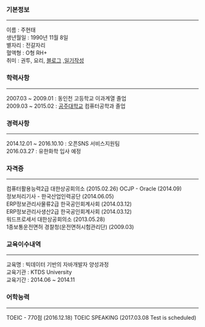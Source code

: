 
### 기본정보
----
이름 : 주현태  
생년월일 : 1990년 11월 8일  
별자리 : 전갈자리  
혈액형 : O형 RH+  
취미 : 권투, 요리, [블로그](http://blog.naver.com/jabel123) ,[일기작성](http://52.79.155.172:8080/drawMyLife/) 

### 학력사항
----
2007.03 ~ 2009.01 : 동인천 고등학교 이과계열 졸업  
2009.03 ~ 2015.02 : [공주대학교](http://www.kongju.ac.kr) 컴퓨터공학과 졸업  

### 경력사항
----
2014.12.01 ~ 2016.10.10 : 오픈SNS 서비스지원팀  
2016.03.27 : 유한화학 입사 예정  

### 자격증
----
컴퓨터활용능력2급 대한상공회의소 (2015.02.26)
OCJP - Oracle (2014.09)  
정보처리기사 - 한국산업인력공단 (2014.06.05)  
ERP정보관리사물류2급 한국공인회계사회 (2014.03.12)  
ERP정보관리사생산2급 한국공인회계사회 (2014.03.12)  
워드프로세서 대한상공회의소 (2013.05.28)  
1종보통운전면허 경찰청(운전면허시험관리단) (2009.03)  

### 교육이수내역
----
교육명 : 빅데이터 기반의 자바개발자 양성과정  
교육기관 : KTDS University  
교육기간 : 2014.06 ~ 2014.11  

### 어학능력
---
TOEIC - 770점 (2016.12.18)
TOEIC SPEAKING (2017.03.08 Test is scheduled)

